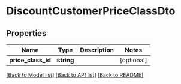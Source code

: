# DiscountCustomerPriceClassDto

## Properties
Name | Type | Description | Notes
------------ | ------------- | ------------- | -------------
**price_class_id** | **string** |  | [optional] 

[[Back to Model list]](../README.md#documentation-for-models) [[Back to API list]](../README.md#documentation-for-api-endpoints) [[Back to README]](../README.md)


